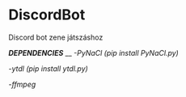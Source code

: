 ﻿# DiscordBot
Discord bot zene játszáshoz

___DEPENDENCIES___
__
_-PyNaCl (pip install PyNaCl.py)_

_-ytdl (pip install ytdl.py)_

_-ffmpeg_
